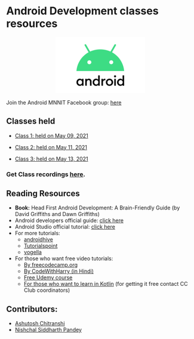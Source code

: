 # Android Development classes resources
<div align="center"><img src="Android-Logo.png"  alt="Android logo" height="150"/></div>

Join the Android MNNIT Facebook group: [here](https://www.facebook.com/groups/droidrush/)

## Classes held

-   [Class 1: held on May 09, 2021](2021_05_09_AndroidClass-1)

-   [Class 2: held on May 11, 2021](2021_05_11_AndroidClass-2)

-   [Class 3: held on May 13, 2021](2021_05_13_AndroidClass-3)

### Get Class recordings [here](https://drive.google.com/drive/folders/1WHlPGy2OniDtXpmwdUgTGWnw-9SKa3X2?usp=sharing).

## Reading Resources

-   <b>Book:</b> Head First Android Development: A Brain-Friendly Guide (by David Griffiths and Dawn Griffiths)
-   Android developers official guide: [click here](https://developer.android.com/guide)
-   Android Studio official tutorial: [click here](https://developer.android.com/studio/intro)
-   For more tutorials:
    -   [androidhive](https://www.androidhive.info/)
    -   [Tutorialspoint](https://www.tutorialspoint.com/android/index.htm)
    -   [vogella](https://www.vogella.com/tutorials/android.html)
-   For those who want free video tutorials:
    -   [By freecodecamp.org](https://www.youtube.com/watch?v=fis26HvvDII)
    -   [By CodeWithHarry (in Hindi)](https://youtu.be/mXjZQX3UzOs)
    -   [Free Udemy course](https://www.udemy.com/course/learn-android-application-development-y/)
    -   [For those who want to learn in Kotlin](https://www.udemy.com/course/android-oreo-kotlin-app-masterclass/) (for getting it free contact CC Club coordinators)

## Contributors:
-   [Ashutosh Chitranshi](https://github.com/ashu12chi/)
-   [Nishchal Siddharth Pandey](https://github.com/nisiddharth/)
